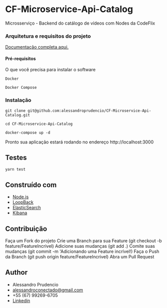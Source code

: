 # CF-Microservice-Api-Catalog

Microsserviço - Backend do catálogo de vídeos com Nodes da CodeFlix

### Arquitetura e requisitos do projeto

[Documentação completa aqui.](https://github.com/alessandroprudencio/CodeFlix)

#### Pré-requisitos

O que você precisa para instalar o software

```
Docker
```

```
Docker Compose
```

### Instalação

```
git clone git@github.com:alessandroprudencio/CF-Microservice-Api-Catalog.git
```

```
cd CF-Microservice-Api-Catalog
```

```
docker-compose up -d
```

Pronto sua aplicação estará rodando no endereço http://localhost:3000

## Testes

```sh
yarn test
```

## Construído com

- [Node.js](https://nodejs.org/)
- [LoopBack](https://loopback.io/)
- [ElasticSearch](https://www.elastic.co/)
- [Kibana](https://www.elastic.co/pt/kibana)

## Contribuição

Faça um Fork do projeto Crie uma Branch para sua Feature (git checkout -b feature/FeatureIncrivel)
Adicione suas mudanças (git add .)
Comite suas mudanças (git commit -m 'Adicionando uma Feature incrível!)
Faça o Push da Branch (git push origin feature/FeatureIncrivel)
Abra um Pull Request

## Author

- Alessandro Prudencio
- alessandroconectado@gmail.com
- +55 (67) 99269-6705
- [Linkedin](https://www.linkedin.com/in/alessandro-prudencio/)
